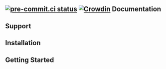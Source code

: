 [![pre-commit.ci status](https://results.pre-commit.ci/badge/github/Drapersniper/Audio/master.svg)](https://results.pre-commit.ci/latest/github/Drapersniper/Audio/master)
[![Crowdin](https://badges.crowdin.net/mediaplayer/localized.svg)](https://crowdin.com/project/mediaplayer)
Documentation
---------------------------

Support
---------------------------

Installation
---------------------------

Getting Started
-------------------------------------

